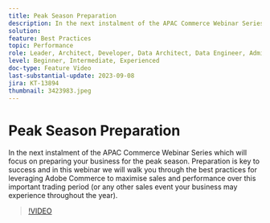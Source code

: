 ```yaml
---
title: Peak Season Preparation
description: In the next instalment of the APAC Commerce Webinar Series which will focus on preparing your business for the peak season. Preparation is key to success and in this webinar we will walk you through the best practices for leveraging Adobe Commerce to maximise sales and performance over this important trading period (or any other sales event your business may experience throughout the year).
solution: 
feature: Best Practices
topic: Performance
role: Leader, Architect, Developer, Data Architect, Data Engineer, Admin, User
level: Beginner, Intermediate, Experienced
doc-type: Feature Video
last-substantial-update: 2023-09-08
jira: KT-13894
thumbnail: 3423983.jpeg
---
```


# Peak Season Preparation

In the next instalment of the APAC Commerce Webinar Series which will focus on preparing your business for the peak season. Preparation is key to success and in this webinar we will walk you through the best practices for leveraging Adobe Commerce to maximise sales and performance over this important trading period (or any other sales event your business may experience throughout the year).

>[!VIDEO](https://video.tv.adobe.com/v/3423983/?learn=on)
 